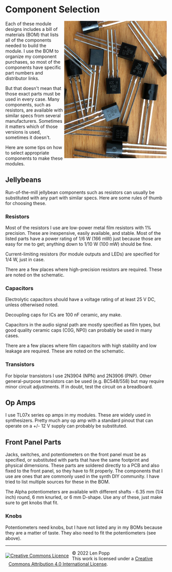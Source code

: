 # Component Selection

<img src="parts.jpg" style="float:right">

Each of these module designs includes a bill of materials (BOM) that lists all of the components needed to build the module. I use the BOM to organize my component purchases, so most of the components have specific part numbers and distributor links.

But that doesn't mean that those exact parts must be used in every case. Many components, such as resistors, are available with similar specs from several manufacturers. Sometimes it matters which of those versions is used, sometimes it doesn't.

Here are some tips on how to select appropriate components to make these modules.

## Jellybeans

Run-of-the-mill jellybean components such as resistors can usually be substituted with any part with similar specs. Here are some rules of thumb for choosing these.

### Resistors

Most of the resistors I use are low-power metal film resistors with 1% precision. These are inexpensive, easily available, and stable. Most of the listed parts have a power rating of 1/6 W (166 mW) just because those are easy for me to get; anything down to 1/10 W (100 mW) should be fine.

Current-limiting resistors (for module outputs and LEDs) are specified for 1/4 W, just in case.

There are a few places where high-precision resistors are required. These are noted on the schematic.

### Capacitors

Electrolytic capacitors should have a voltage rating of at least 25 V DC, unless otherwised noted.

Decoupling caps for ICs are 100 nF ceramic, any make.

Capacitors in the audio signal path are mostly specified as film types, but good quality ceramic caps (C0G, NP0) can probably be used in many cases.

There are a few places where film capacitors with high stability and low leakage are required. These are noted on the schematic.

### Transistors

For bipolar transistors I use 2N3904 (NPN) and 2N3906 (PNP). Other general-purpose transistors can be used (e.g. BC548/558) but may require minor circuit adjustments. If in doubt, test the circuit on a breadboard.

## Op Amps

I use TL07x series op amps in my modules. These are widely used in synthesizers. Pretty much any op amp with a standard pinout that can operate on a +/- 12 V supply can probably be substituted.

## Front Panel Parts

Jacks, switches, and potentiometers on the front panel must be as specified, or substituted with parts that have the same footprint and physical dimensions. These parts are soldered directly to a PCB and also fixed to the front panel, so they have to fit properly. The components that I use are ones that are commonly used in the synth DIY community. I have tried to list multiple sources for these in the BOM.

The Alpha potentiometers are available with different shafts - 6.35 mm (1/4 inch) round, 6 mm knurled, or 6 mm D-shape. Use any of these, just make sure to get knobs that fit.

### Knobs

Potentiometers need knobs, but I have not listed any in my BOMs because they are a matter of taste. They also need to fit the potentiometers (see above).

<hr /><div><div style="float:left; padding-right:10px;"><a rel="license" href="http://creativecommons.org/licenses/by/4.0/"><img alt="Creative Commons Licence" style="border-width:0; padding-top:8px;" src="https://i.creativecommons.org/l/by/4.0/88x31.png" /></a></div><div style="padding-left:10px;">© 2022 Len Popp<br />This work is licensed under a <a rel="license" href="http://creativecommons.org/licenses/by/4.0/">Creative Commons Attribution 4.0 International License</a>.</div></div>